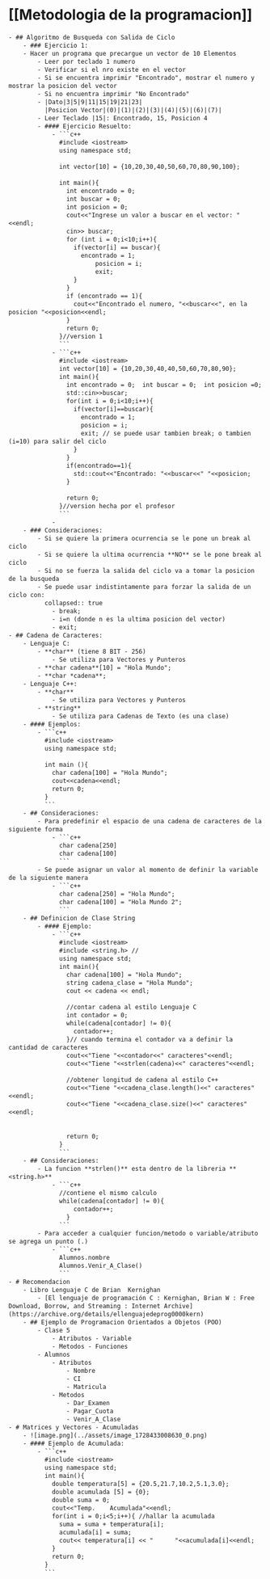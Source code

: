 # [[Metodologia de la programacion]]
	- ## Algoritmo de Busqueda con Salida de Ciclo
		- ### Ejercicio 1:
		- Hacer un programa que precargue un vector de 10 Elementos
			- Leer por teclado 1 numero
			- Verificar si el nro existe en el vector
			- Si se encuentra imprimir "Encontrado", mostrar el numero y mostrar la posicion del vector
			- Si no encuentra imprimir "No Encontrado"
			- |Dato|3|5|9|11|15|19|21|23|
			  |Posicion Vector|(0)|(1)|(2)|(3)|(4)|(5)|(6)|(7)|
			- Leer Teclado |15|: Encontrado, 15, Posicion 4
			- #### Ejercicio Resuelto:
				- ```c++
				  #include <iostream>
				  using namespace std;
				  
				  int vector[10] = {10,20,30,40,50,60,70,80,90,100};
				  
				  int main(){
				    int encontrado = 0;
				    int buscar = 0;
				    int posicion = 0;
				    cout<<"Ingrese un valor a buscar en el vector: "<<endl;
				    cin>> buscar;
				    for (int i = 0;i<10;i++){
				      if(vector[i] == buscar){
				  		encontrado = 1; 
				        	posicion = i;
				        	exit;      
				      }
				    }
				    if (encontrado == 1){
				      cout<<"Encontrado el numero, "<<buscar<<", en la posicion "<<posicion<<endl;
				    }
				    return 0;
				  }//version 1
				  ```
				- ```c++
				  #include <iostream>
				  int vector[10] = {10,20,30,40,40,50,60,70,80,90};
				  int main(){
				    int encontrado = 0;  int buscar = 0;  int posicion =0;
				    std::cin>>buscar;
				    for(int i = 0;i<10;i++){
				      if(vector[i]==buscar){
				        encontrado = 1;
				        posicion = i;
				        exit; // se puede usar tambien break; o tambien (i=10) para salir del ciclo
				      }
				    }
				    if(encontrado==1){
				      std::cout<<"Encontrado: "<<buscar<<" "<<posicion;
				    }
				    
				    return 0;
				  }//version hecha por el profesor
				  ```
				-
		- ### Consideraciones:
			- Si se quiere la primera ocurrencia se le pone un break al ciclo
			- Si se quiere la ultima ocurrencia **NO** se le pone break al ciclo
			- Si no se fuerza la salida del ciclo va a tomar la posicion de la busqueda
			- Se puede usar indistintamente para forzar la salida de un ciclo con:
			  collapsed:: true
				- break;
				- i=n (donde n es la ultima posicion del vector)
				- exit;
	- ## Cadena de Caracteres:
		- Lenguaje C:
			- **char** (tiene 8 BIT - 256)
				- Se utiliza para Vectores y Punteros
			- **char cadena**[10] = "Hola Mundo";
			- **char *cadena**;
		- Lenguaje C++:
			- **char**
				- Se utiliza para Vectores y Punteros
			- **string**
				- Se utiliza para Cadenas de Texto (es una clase)
		- #### Ejemplos:
			- ```c++
			  #include <iostream>
			  using namespace std;
			  
			  int main (){
			    char cadena[100] = "Hola Mundo";
			    cout<<cadena<<endl;
			    return 0;
			  }
			  ```
		- ## Consideraciones:
			- Para predefinir el espacio de una cadena de caracteres de la siguiente forma
				- ```c++
				  char cadena[250]
				  char cadena[100]
				  ```
			- Se puede asignar un valor al momento de definir la variable de la siguiente manera
				- ```c++
				  char cadena[250] = "Hola Mundo";
				  char cadena[100] = "Hola Mundo 2";
				  ```
		- ## Definicion de Clase String
			- #### Ejemplo:
				- ```c++
				  #include <iostream>
				  #include <string.h> //
				  using namespace std;
				  int main(){
				    char cadena[100] = "Hola Mundo";
				    string cadena_clase = "Hola Mundo";
				    cout << cadena << endl;
				    
				    //contar cadena al estilo Lenguaje C
				    int contador = 0;
				    while(cadena[contador] != 0){
				      contador++;
				    }// cuando termina el contador va a definir la cantidad de caracteres
				    cout<<"Tiene "<<contador<<" caracteres"<<endl;
				    cout<<"Tiene "<<strlen(cadena)<<" caracteres"<<endl;
				    
				    //obtener longitud de cadena al estilo C++
				    cout<<"Tiene "<<cadena_clase.length()<<" caracteres"<<endl;
				    cout<<"Tiene "<<cadena_clase.size()<<" caracteres"<<endl;
				    
				    
				    return 0;
				  }
				  ```
		- ## Consideraciones:
			- La funcion **strlen()** esta dentro de la libreria **<string.h>**
				- ```c++
				  //contiene el mismo calculo
				  while(cadena[contador] != 0){
				      contador++;
				    }
				  ```
			- Para acceder a cualquier funcion/metodo o variable/atributo se agrega un punto (.)
				- ```c++
				  Alumnos.nombre
				  Alumnos.Venir_A_Clase()
				  ```
	- # Recomendacion
		- Libro Lenguaje C de Brian  Kernighan
			- [El lenguaje de programación C : Kernighan, Brian W : Free Download, Borrow, and Streaming : Internet Archive](https://archive.org/details/ellenguajedeprog0000kern)
		- ## Ejemplo de Programacion Orientados a Objetos (POO)
			- Clase 5
				- Atributos - Variable
				- Metodos - Funciones
			- Alumnos
				- Atributos
					- Nombre
					- CI
					- Matricula
				- Metodos
					- Dar_Examen
					- Pagar_Cuota
					- Venir_A_Clase
	- # Matrices y Vectores - Acumuladas
		- ![image.png](../assets/image_1728433008630_0.png)
		- #### Ejemplo de Acumulada:
			- ```c++
			  #include <iostream>
			  using namespace std;
			  int main(){
			    double temperatura[5] = {20.5,21.7,10.2,5.1,3.0};
			    double acumulada [5] = {0};
			    double suma = 0;
			    cout<<"Temp.    Acumulada"<<endl;
			    for(int i = 0;i<5;i++){ //hallar la acumulada
			      suma = suma + temperatura[i];
			      acumulada[i] = suma;
			      cout<< temperatura[i] << "      "<<acumulada[i]<<endl;
			    }
			    return 0;
			  }
			  ```